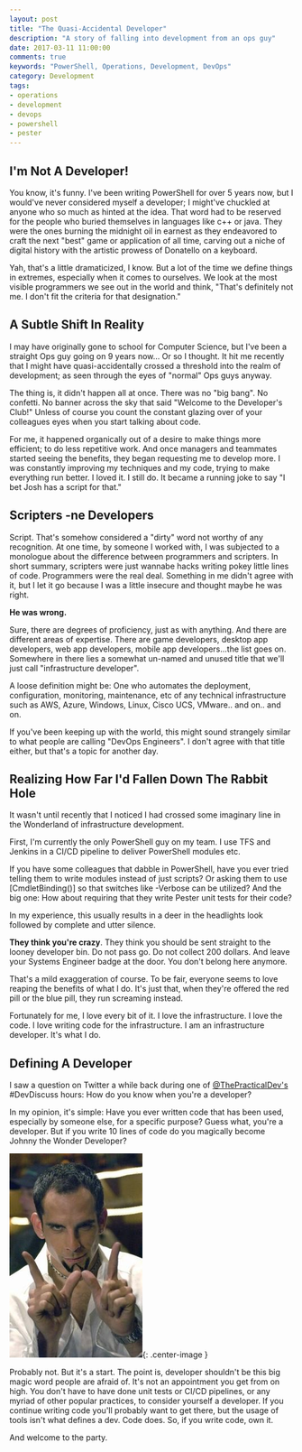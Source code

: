 ```yaml
---
layout: post
title: "The Quasi-Accidental Developer"
description: "A story of falling into development from an ops guy"
date: 2017-03-11 11:00:00
comments: true
keywords: "PowerShell, Operations, Development, DevOps"
category: Development
tags:
- operations
- development
- devops
- powershell
- pester
---
```


## I'm Not A Developer!

You know, it's funny. I've been writing PowerShell for over 5 years now, but I would've never
considered myself a developer; I might've chuckled at anyone who so much as hinted at the idea. 
That word had to be reserved for the people who buried themselves in languages like c++ or java. 
They were the ones burning the midnight oil in earnest as they endeavored to craft the next 
"best" game or application of all time, carving out a niche of digital history with the artistic 
prowess of Donatello on a keyboard.

Yah, that's a little dramaticized, I know. But a lot of the time we define things in extremes, 
especially when it comes to ourselves. We look at the most visible programmers we see out in 
the world and think, "That's definitely not me. I don't fit the criteria for that designation."

## A Subtle Shift In Reality

I may have originally gone to school for Computer Science, but I've been a straight Ops guy going on 
9 years now... Or so I thought. It hit me recently that I might have quasi-accidentally crossed a threshold
into the realm of development; as seen through the eyes of "normal" Ops guys anyway.

The thing is, it didn't happen all at once. There was no "big bang". No confetti. No banner across the sky
that said "Welcome to the Developer's Club!" Unless of course you count the constant glazing over of your
colleagues eyes when you start talking about code.

For me, it happened organically out of a desire to make things more efficient; to do less repetitive work.
And once managers and teammates started seeing the benefits, they began requesting me to develop more. 
I was constantly improving my techniques and my code, trying to make everything run better. I loved it. 
I still do. It became a running joke to say "I bet Josh has a script for that."

## Scripters -ne Developers

Script. That's somehow considered a "dirty" word not worthy of any recognition. At one time, by someone
I worked with, I was subjected to a monologue about the difference between programmers and scripters. In short
summary, scripters were just wannabe hacks writing pokey little lines of code. Programmers were the real deal.
Something in me didn't agree with it, but I let it go because I was a little insecure and thought maybe he was right.

**He was wrong.**

Sure, there are degrees of proficiency, just as with anything. And there are different areas of expertise. There are 
game developers, desktop app developers, web app developers, mobile app developers...the list goes on. Somewhere in 
there lies a somewhat un-named and unused title that we'll just call "infrastructure developer".

A loose definition might be: One who automates the deployment, configuration, monitoring, maintenance, etc of any 
technical infrastructure such as AWS, Azure, Windows, Linux, Cisco UCS, VMware.. and on.. and on.

If you've been keeping up with the world, this might sound strangely similar to what people are calling "DevOps
Engineers". I don't agree with that title either, but that's a topic for another day.

## Realizing How Far I'd Fallen Down The Rabbit Hole

It wasn't until recently that I noticed I had crossed some imaginary line in the Wonderland of infrastructure
development.

First, I'm currently the only PowerShell guy on my team. I use TFS and Jenkins in a CI/CD pipeline to deliver 
PowerShell modules etc. 

If you have some colleagues that dabble in PowerShell, have you ever tried telling them to write modules instead 
of just scripts? Or asking them to use [CmdletBinding()] so that switches like -Verbose can be utilized? And the
big one: How about requiring that they write Pester unit tests for their code?

In my experience, this usually results in a deer in the headlights look followed by complete and utter silence.

**They think you're crazy**. They think you should be sent straight to the looney developer bin. Do not pass go. Do not
collect 200 dollars. And leave your Systems Engineer badge at the door. You don't belong here anymore.

That's a mild exaggeration of course. To be fair, everyone seems to love reaping the benefits of what I do. 
It's just that, when they're offered the red pill or the blue pill, they run screaming instead.

Fortunately for me, I love every bit of it. I love the infrastructure. I love the code. I love writing code for
the infrastructure. I am an infrastructure developer. It's what I do. 

## Defining A Developer

I saw a question on Twitter a while back during one of [@ThePracticalDev's](https://twitter.com/ThePracticalDev) 
\#DevDiscuss hours: How do you know when you're a developer?

In my opinion, it's simple: Have you ever written code that has been used, especially by someone else, for a specific
purpose? Guess what, you're a developer. But if you write 10 lines of code do you magically become Johnny the Wonder
Developer?

![Johnny the Wonder Developer](/assets/images/accidental_developer/wonderdev.jpg){: .center-image }

Probably not. But it's a start. The point is, developer shouldn't be this big magic word people are afraid of.
It's not an appointment you get from on high. You don't have to have done unit tests or CI/CD pipelines, or any 
myriad of other popular practices, to consider yourself a developer. If you continue writing code you'll probably 
want to get there, but the usage of tools isn't what defines a dev. Code does. So, if you write code, own it. 

And welcome to the party.







